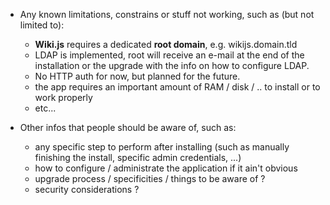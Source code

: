 * Any known limitations, constrains or stuff not working, such as (but not limited to):
    * **Wiki.js** requires a dedicated **root domain**, e.g. wikijs.domain.tld
    * LDAP is implemented, root will receive an e-mail at the end of the installation or the upgrade with the info on how to configure LDAP.
    * No HTTP auth for now, but planned for the future.
    * the app requires an important amount of RAM / disk / .. to install or to work properly
    * etc...

* Other infos that people should be aware of, such as:
    * any specific step to perform after installing (such as manually finishing the install, specific admin credentials, ...)
    * how to configure / administrate the application if it ain't obvious
    * upgrade process / specificities / things to be aware of ?
    * security considerations ?
